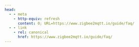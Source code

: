 ```yaml
---
head:
  - - meta
    - http-equiv: refresh
      content: 0; URL=https://www.zigbee2mqtt.io/guide/faq/
  - - link 
    - rel: canonical
      href: https://www.zigbee2mqtt.io/guide/faq/
---
```

